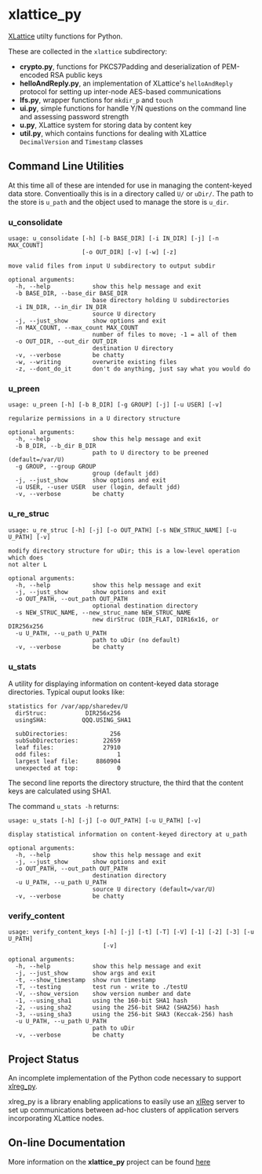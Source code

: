 # xlattice_py

[XLattice](https://jddixon.github.io/xlattice)
utilty functions for Python.

These are collected in the `xlattice` subdirectory:

* **crypto.py**, functions for PKCS7Padding and deserialization of PEM-encoded RSA public keys
* **helloAndReply.py**, an implementation of XLattice's `helloAndReply` protocol for setting up inter-node AES-based communications
* **lfs.py**, wrapper functions for `mkdir_p` and `touch`
* **ui.py**, simple functions for handle Y/N questions on the command line and assessing password strength
* **u.py**, XLattice system for storing data by content key
* **util.py**, which contains functions for dealing with XLattice `DecimalVersion` and `Timestamp` classes

## Command Line Utilities

At this time all of these are intended for use in managing the
content-keyed data store.  Conventioally this is in a directory called
`U/` or `uDir/`.  The path to the store is `u_path` and the object used
to manage the store is `u_dir`.

### u_consolidate

    usage: u_consolidate [-h] [-b BASE_DIR] [-i IN_DIR] [-j] [-n MAX_COUNT]
                         [-o OUT_DIR] [-v] [-w] [-z]

    move valid files from input U subdirectory to output subdir

    optional arguments:
      -h, --help            show this help message and exit
      -b BASE_DIR, --base_dir BASE_DIR
                            base directory holding U subdirectories
      -i IN_DIR, --in_dir IN_DIR
                            source U directory
      -j, --just_show       show options and exit
      -n MAX_COUNT, --max_count MAX_COUNT
                            number of files to move; -1 = all of them
      -o OUT_DIR, --out_dir OUT_DIR
                            destination U directory
      -v, --verbose         be chatty
      -w, --writing         overwrite existing files
      -z, --dont_do_it      don't do anything, just say what you would do

### u_preen

    usage: u_preen [-h] [-b B_DIR] [-g GROUP] [-j] [-u USER] [-v]

    regularize permissions in a U directory structure

    optional arguments:
      -h, --help            show this help message and exit
      -b B_DIR, --b_dir B_DIR
                            path to U directory to be preened (default=/var/U)
      -g GROUP, --group GROUP
                            group (default jdd)
      -j, --just_show       show options and exit
      -u USER, --user USER  user (login, default jdd)
      -v, --verbose         be chatty

### u\_re_struc

    usage: u_re_struc [-h] [-j] [-o OUT_PATH] [-s NEW_STRUC_NAME] [-u U_PATH] [-v]

    modify directory structure for uDir; this is a low-level operation which does
    not alter L

    optional arguments:
      -h, --help            show this help message and exit
      -j, --just_show       show options and exit
      -o OUT_PATH, --out_path OUT_PATH
                            optional destination directory
      -s NEW_STRUC_NAME, --new_struc_name NEW_STRUC_NAME
                            new dirStruc (DIR_FLAT, DIR16x16, or DIR256x256
      -u U_PATH, --u_path U_PATH
                            path to uDir (no default)
      -v, --verbose         be chatty

### u_stats

A utility for displaying information on content-keyed data storage
directories.  Typical ouput looks like:

    statistics for /var/app/sharedev/U
      dirStruc:           DIR256x256
      usingSHA:          QQQ.USING_SHA1

      subDirectories:            256
      subSubDirectories:       22659
      leaf files:              27910
      odd files:                   1
      largest leaf file:     8860904
      unexpected at top:           0

The second line reports the directory structure, the third that the
content keys are calculated using SHA1.

The command `u_stats -h` returns:

    usage: u_stats [-h] [-j] [-o OUT_PATH] [-u U_PATH] [-v]

    display statistical information on content-keyed directory at u_path

    optional arguments:
      -h, --help            show this help message and exit
      -j, --just_show       show options and exit
      -o OUT_PATH, --out_path OUT_PATH
                            destination directory
      -u U_PATH, --u_path U_PATH
                            source U directory (default=/var/U)
      -v, --verbose         be chatty

### verify_content

    usage: verify_content_keys [-h] [-j] [-t] [-T] [-V] [-1] [-2] [-3] [-u U_PATH]
                               [-v]

    optional arguments:
      -h, --help            show this help message and exit
      -j, --just_show       show args and exit
      -t, --show_timestamp  show run timestamp
      -T, --testing         test run - write to ./testU
      -V, --show_version    show version number and date
      -1, --using_sha1      using the 160-bit SHA1 hash
      -2, --using_sha2      using the 256-bit SHA2 (SHA256) hash
      -3, --using_sha3      using the 256-bit SHA3 (Keccak-256) hash
      -u U_PATH, --u_path U_PATH
                            path to uDir
      -v, --verbose         be chatty


## Project Status

An incomplete implementation of the Python code necessary to support
[xlreg_py](https://jddixon.github.io/xlreg_py).

xlreg_py is a library enabling applications to easily use an
[xlReg](https://jddixon/github.io/xlReg_go) server
to set up communications between ad-hoc clusters of application servers
incorporating XLattice nodes.

## On-line Documentation

More information on the **xlattice_py** project can be found
[here](https://jddixon.github.io/xlattice_py)
